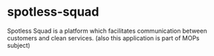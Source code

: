 # spotless-squad
Spotless Squad is a platform which facilitates communication between customers and clean services. (also this application is part of MOPs subject)
